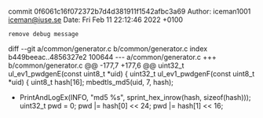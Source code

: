 commit 0f6061c16f072372b7d4d381911f1542afbc3a69
Author: iceman1001 <iceman@iuse.se>
Date:   Fri Feb 11 22:12:46 2022 +0100

    remove debug message

diff --git a/common/generator.c b/common/generator.c
index b449beeac..4856327e2 100644
--- a/common/generator.c
+++ b/common/generator.c
@@ -177,7 +177,6 @@ uint32_t ul_ev1_pwdgenE(const uint8_t *uid) {
 uint32_t ul_ev1_pwdgenF(const uint8_t *uid) {
     uint8_t hash[16];
     mbedtls_md5(uid, 7, hash);
-    PrintAndLogEx(INFO, "md5 %s", sprint_hex_inrow(hash, sizeof(hash)));
     uint32_t pwd = 0;
     pwd |= hash[0] << 24;
     pwd |= hash[1] << 16;
